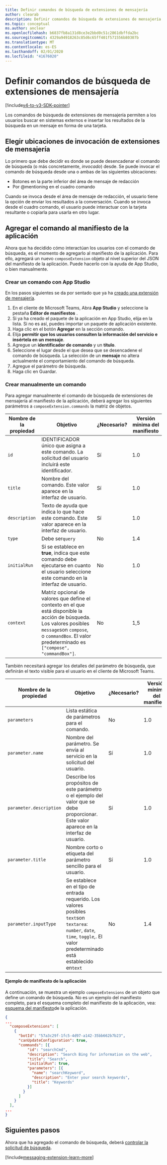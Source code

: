 ```yaml
---
title: Definir comandos de búsqueda de extensiones de mensajería
author: clearab
description: Definir comandos de búsqueda de extensiones de mensajería para las aplicaciones de Microsoft Teams.
ms.topic: conceptual
ms.author: anclear
ms.openlocfilehash: b6837fb8a131d8ce3e2bbd0c51c2861dbffda2bc
ms.sourcegitcommit: 4329a94918263c85d6c65ff401f571556b80307b
ms.translationtype: MT
ms.contentlocale: es-ES
ms.lasthandoff: 02/01/2020
ms.locfileid: "41676020"
---
```

# <a name="define-messaging-extension-search-commands"></a>Definir comandos de búsqueda de extensiones de mensajería

[!include[v4-to-v3-SDK-pointer](~/includes/v4-to-v3-pointer-me.md)]

Los comandos de búsqueda de extensiones de mensajería permiten a los usuarios buscar en sistemas externos e insertar los resultados de la búsqueda en un mensaje en forma de una tarjeta.

## <a name="choose-messaging-extension-invoke-locations"></a>Elegir ubicaciones de invocación de extensiones de mensajería

Lo primero que debe decidir es donde se puede desencadenar el comando de búsqueda (o más concretamente, *invocado*) desde. Se puede invocar el comando de búsqueda desde una o ambas de las siguientes ubicaciones:

* Botones en la parte inferior del área de mensaje de redacción
* Por @mentioning en el cuadro comando

Cuando se invoca desde el área de mensaje de redacción, el usuario tiene la opción de enviar los resultados a la conversación. Cuando se invoca desde el cuadro comando, el usuario puede interactuar con la tarjeta resultante o copiarla para usarla en otro lugar.

## <a name="add-the-command-to-your-app-manifest"></a>Agregar el comando al manifiesto de la aplicación

Ahora que ha decidido cómo interactúan los usuarios con el comando de búsqueda, es el momento de agregarlo al manifiesto de la aplicación. Para ello, agregará un nuevo `composeExtension` objeto al nivel superior del JSON del manifiesto de la aplicación. Puede hacerlo con la ayuda de App Studio, o bien manualmente.

### <a name="create-a-command-using-app-studio"></a>Crear un comando con App Studio

En los pasos siguientes se da por sentado que ya ha [creado una extensión de mensajería](~/messaging-extensions/how-to/create-messaging-extension.md).

1. En el cliente de Microsoft Teams, Abra **App Studio** y seleccione la pestaña **Editor de manifiestos** .
2. Si ya ha creado el paquete de la aplicación en App Studio, elija en la lista. Si no es así, puedes importar un paquete de aplicación existente.
3. Haga clic en el botón **Agregar** en la sección comando.
4. Elija **permitir que los usuarios consulten la información del servicio e insértela en un mensaje**.
5. Agregue un **identificador de comando** y un **título**.
6. Seleccione el lugar desde el que desea que se desencadene el comando de búsqueda. La selección de un **mensaje** no altera actualmente el comportamiento del comando de búsqueda.
7. Agregue el parámetro de búsqueda.
8. Haga clic en Guardar.

### <a name="manually-create-a-command"></a>Crear manualmente un comando

Para agregar manualmente el comando de búsqueda de extensiones de mensajería al manifiesto de la aplicación, deberá agregar los siguientes parámetros a `composeExtension.commands` la matriz de objetos.

| Nombre de la propiedad | Objetivo | ¿Necesario? | Versión mínima del manifiesto |
|---|---|---|---|
| `id` | IDENTIFICADOR único que asigna a este comando. La solicitud del usuario incluirá este identificador. | Sí | 1.0 |
| `title` | Nombre del comando. Este valor aparece en la interfaz de usuario. | Sí | 1.0 |
| `description` | Texto de ayuda que indica lo que hace este comando. Este valor aparece en la interfaz de usuario. | Sí | 1.0 |
| `type` | Debe ser`query` | No | 1.4 |
|`initialRun` | Si se establece en **true**, indica que este comando debe ejecutarse en cuanto el usuario seleccione este comando en la interfaz de usuario. | No | 1.0 |
| `context` | Matriz opcional de valores que define el contexto en el que está disponible la acción de búsqueda. Los valores posibles `message`son `compose`, o `commandBox`. El valor predeterminado es `["compose", "commandBox"]`. | No | 1,5 |

También necesitará agregar los detalles del parámetro de búsqueda, que definirán el texto visible para el usuario en el cliente de Microsoft Teams.

| Nombre de la propiedad | Objetivo | ¿Necesario? | Versión mínima del manifiesto |
|---|---|---|---|
| `parameters` | Lista estática de parámetros para el comando. | No | 1.0 |
| `parameter.name` | Nombre del parámetro. Se envía al servicio en la solicitud del usuario. | Sí | 1.0 |
| `parameter.description` | Describe los propósitos de este parámetro o el ejemplo del valor que se debe proporcionar. Este valor aparece en la interfaz de usuario. | Sí | 1.0 |
| `parameter.title` | Nombre corto o etiqueta del parámetro sencillo para el usuario. | Sí | 1.0 |
| `parameter.inputType` | Se establece en el tipo de entrada requerido. Los valores posibles `text`son `textarea`: `number`, `date`, `time`, `toggle`,. El valor predeterminado está establecido en`text` | No | 1.4 |

#### <a name="app-manifest-example"></a>Ejemplo de manifiesto de la aplicación

A continuación, se muestra un ejemplo `composeExtensions` de un objeto que define un comando de búsqueda. No es un ejemplo del manifiesto completo, para el esquema completo del manifiesto de la aplicación, vea: [esquema del manifiesto](~/resources/schema/manifest-schema.md)de la aplicación.

```json
{
...
  "composeExtensions": [
    {
      "botId": "57a3c29f-1fc5-4d97-a142-35bb662b7b23",
      "canUpdateConfiguration": true,
      "commands": [{
          "id": "searchCmd",
          "description": "Search Bing for information on the web",
          "title": "Search",
          "initialRun": true,
          "parameters": [{
            "name": "searchKeyword",
            "description": "Enter your search keywords",
            "title": "Keywords"
          }]
        }
      ]
    }
  ],
...
}
```

## <a name="next-steps"></a>Siguientes pasos

Ahora que ha agregado el comando de búsqueda, deberá [controlar la solicitud de búsqueda](~/messaging-extensions/how-to/search-commands/respond-to-search.md).

[!include[messaging-extension-learn-more](~/includes/messaging-extensions/learn-more.md)]